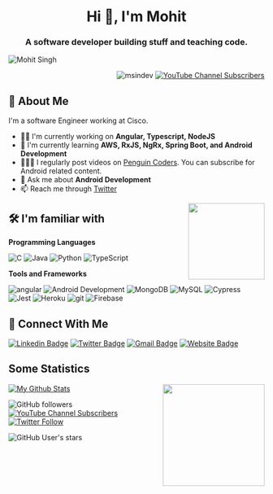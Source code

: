 
<h1 align="center">Hi 👋, I'm Mohit</h1>

<h3 align="center">A software developer building stuff and teaching code.</h3>

![Mohit Singh](https://raw.githubusercontent.com/msindev/msindev/main/Header.png)
<p align="right"> <img src="https://komarev.com/ghpvc/?username=msindev&label=Profile%20views&color=2f80b6&style=plastic" alt="msindev" />
<a href="https://youtube.com/PenguinCodersNetOfficial"> <img alt="YouTube Channel Subscribers" src="https://img.shields.io/youtube/channel/subscribers/UCRUtPWZ_Mo8CgdHbCSctodQ?style=social"></a></p>

## 🚀 About Me
I'm a software Engineer working at Cisco.
- 👩‍💻 I'm currently working on **Angular, Typescript, NodeJS**
- 🧠 I'm currently learning **AWS, RxJS, NgRx, Spring Boot, and Android Development**
- 👨🏻‍💻 I regularly post videos on [Penguin Coders](https://youtube.com/PenguinCodersNetOfficial). You can subscribe for Android related content.
- 💬 Ask me about **Android Development**
- 📫 Reach me through [Twitter](https://twitter.com/msindev)

<img src="https://raw.githubusercontent.com/msindev/msindev/main/images/skills.png" align="right" height="150" />

## 🛠 I'm familiar with
**Programming Languages**
<p>
  <img alt="C" src="https://img.shields.io/badge/-C-A8B9CC?style=flat-square&logo=C&logoColor=white" />
  <img alt="Java" src="https://img.shields.io/badge/-JAVA-007396?style=flat-square&logo=java&logoColor=white" />
  <img alt="Python" src="https://img.shields.io/badge/-Python-3776AB?style=flat-square&logo=python&logoColor=white" />
  <img alt="TypeScript" src="https://img.shields.io/badge/-TypeScript-007ACC?style=flat-square&logo=typescript&logoColor=white" />
</p>

**Tools and Frameworks**
<p>
  <img alt="angular" src="https://img.shields.io/badge/-Angular-DD0031?style=flat-square&logo=angular&logoColor=white" />
  <img alt="Android Development" src="https://img.shields.io/badge/-Android%20Dev-3DDC84?style=flat-square&logo=android&logoColor=white" />
  <img alt="MongoDB" src="https://img.shields.io/badge/-MongoDB-13aa52?style=flat-square&logo=mongodb&logoColor=white" />
  <img alt="MySQL" src="https://img.shields.io/badge/-MySQL-4479A1?style=flat-square&logo=mysql&logoColor=white" />
  <img alt="Cypress" src="https://img.shields.io/badge/-Cypress-17202C?style=flat-square&logo=cypress&logoColor=white" />
  <img alt="Jest" src="https://img.shields.io/badge/-Jest-C21325?style=flat-square&logo=jest&logoColor=white" />
  <img alt="Heroku" src="https://img.shields.io/badge/-Heroku-430098?style=flat-square&logo=heroku&logoColor=white" />
  <img alt="git" src="https://img.shields.io/badge/-Git-F05032?style=flat-square&logo=git&logoColor=white" />
  <img alt="Firebase" src="https://img.shields.io/badge/-Firebase-FFCA28?style=flat-square&logo=firebase&logoColor=white" />
</p>

## 🔗 Connect With Me
[![Linkedin Badge](https://img.shields.io/badge/-Mohit%20Singh-blue?style=flat&logo=Linkedin&logoColor=white&link=https://www.linkedin.com/in/msindev/)](https://www.linkedin.com/in/msindev/)
[![Twitter Badge](https://img.shields.io/badge/-@msindev-1ca0f1?style=flat&labelColor=1ca0f1&logo=twitter&logoColor=white&link=https://twitter.com/msindev)](https://twitter.com/msindev)
[![Gmail Badge](https://img.shields.io/badge/-mohit@penguincoders.net-c14438?style=flat&logo=Gmail&logoColor=white)](mailto:mohit@penguincoders.net "Connect via Email")
[![Website Badge](https://img.shields.io/badge/-penguincoders.net-47CCCC?style=flat&logo=Google-Chrome&logoColor=white&link=https://penguincoders.net)](https://penguincoders.net)


## Some Statistics
[![My Github Stats](https://github-readme-stats.vercel.app/api?username=msindev&show_icons=true&title_color=fff&icon_color=79ff97&text_color=9f9f9f&bg_color=151515)](https://github.com/msindev)
<img src="https://raw.githubusercontent.com/msindev/msindev/main/images/statistics.png" align="right" height="200" />
<p><img alt="GitHub followers" src="https://img.shields.io/github/followers/msindev?style=social">
<a href="https://youtube.com/PenguinCodersNetOfficial"><img alt="YouTube Channel Subscribers" src="https://img.shields.io/youtube/channel/subscribers/UCRUtPWZ_Mo8CgdHbCSctodQ?style=social"></a>
<a href="https://twitter.com/msindev"><img alt="Twitter Follow" src="https://img.shields.io/twitter/follow/msindev?style=social"></a></p>
<p><img alt="GitHub User's stars" src="https://img.shields.io/github/stars/msindev?affiliations=COLLABORATOR%2COWNER%2CORGANIZATION_MEMBER&style=social"></p>
